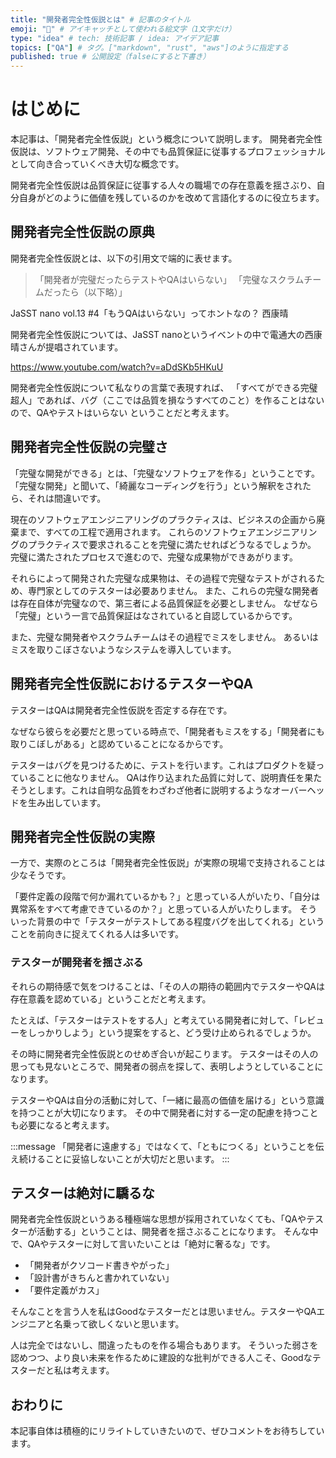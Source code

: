 ```yaml
---
title: "開発者完全性仮説とは" # 記事のタイトル
emoji: "💯" # アイキャッチとして使われる絵文字（1文字だけ）
type: "idea" # tech: 技術記事 / idea: アイデア記事
topics: ["QA"] # タグ。["markdown", "rust", "aws"]のように指定する
published: true # 公開設定（falseにすると下書き）
---
```

# はじめに

本記事は、「開発者完全性仮説」という概念について説明します。
開発者完全性仮説は、ソフトウェア開発、その中でも品質保証に従事するプロフェッショナルとして向き合っていくべき大切な概念です。

開発者完全性仮説は品質保証に従事する人々の職場での存在意義を揺さぶり、自分自身がどのように価値を残しているのかを改めて言語化するのに役立ちます。

## 開発者完全性仮説の原典

開発者完全性仮説とは、以下の引用文で端的に表せます。

> 「開発者が完璧だったらテストやQAはいらない」
> 「完璧なスクラムチームだったら（以下略）」

JaSST nano vol.13 #4「もうQAはいらない」ってホントなの？ 
西康晴

開発者完全性仮説については、JaSST nanoというイベントの中で電通大の西康晴さんが提唱されています。

https://www.youtube.com/watch?v=aDdSKb5HKuU

開発者完全性仮説について私なりの言葉で表現すれば、
「すべてができる完璧超人」であれば、バグ（ここでは品質を損なうすべてのこと）を作ることはないので、QAやテストはいらない
ということだと考えます。

## 開発者完全性仮説の完璧さ

「完璧な開発ができる」とは、「完璧なソフトウェアを作る」ということです。
「完璧な開発」と聞いて、「綺麗なコーディングを行う」という解釈をされたら、それは間違いです。

現在のソフトウェアエンジニアリングのプラクティスは、ビジネスの企画から廃棄まで、すべての工程で適用されます。
これらのソフトウェアエンジニアリングのプラクティスで要求されることを完璧に満たせればどうなるでしょうか。
完璧に満たされたプロセスで進むので、完璧な成果物ができあがります。

それらによって開発された完璧な成果物は、その過程で完璧なテストがされるため、専門家としてのテスターは必要ありません。
また、これらの完璧な開発者は存在自体が完璧なので、第三者による品質保証を必要としません。
なぜなら「完璧」という一言で品質保証はなされていると自認しているからです。

また、完璧な開発者やスクラムチームはその過程でミスをしません。
あるいはミスを取りこぼさないようなシステムを導入しています。

## 開発者完全性仮説におけるテスターやQA

テスターはQAは開発者完全性仮説を否定する存在です。

なぜなら彼らを必要だと思っている時点で、「開発者もミスをする」「開発者にも取りこぼしがある」と認めていることになるからです。

テスターはバグを見つけるために、テストを行います。これはプロダクトを疑っていることに他なりません。
QAは作り込まれた品質に対して、説明責任を果たそうとします。これは自明な品質をわざわざ他者に説明するようなオーバーヘッドを生み出しています。

## 開発者完全性仮説の実際

一方で、実際のところは「開発者完全性仮説」が実際の現場で支持されることは少なそうです。

「要件定義の段階で何か漏れているかも？」と思っている人がいたり、「自分は異常系をすべて考慮できているのか？」と思っている人がいたりします。
そういった背景の中で「テスターがテストしてある程度バグを出してくれる」ということを前向きに捉えてくれる人は多いです。

### テスターが開発者を揺さぶる

それらの期待感で気をつけることは、「その人の期待の範囲内でテスターやQAは存在意義を認めている」ということだと考えます。

たとえば、「テスターはテストをする人」と考えている開発者に対して、「レビューをしっかりしよう」という提案をすると、どう受け止められるでしょうか。

その時に開発者完全性仮説とのせめぎ合いが起こります。
テスターはその人の思っても見ないところで、開発者の弱点を探して、表明しようとしていることになります。

テスターやQAは自分の活動に対して、「一緒に最高の価値を届ける」という意識を持つことが大切になります。
その中で開発者に対する一定の配慮を持つことも必要になると考えます。

:::message
「開発者に遠慮する」ではなくて、「ともにつくる」ということを伝え続けることに妥協しないことが大切だと思います。
:::

## テスターは絶対に驕るな

開発者完全性仮説というある種極端な思想が採用されていなくても、「QAやテスターが活動する」ということは、開発者を揺さぶることになります。
そんな中で、QAやテスターに対して言いたいことは「絶対に奢るな」です。

- 「開発者がクソコード書きやがった」
- 「設計書がきちんと書かれていない」
- 「要件定義がカス」

そんなことを言う人を私はGoodなテスターだとは思いません。テスターやQAエンジニアと名乗って欲しくないと思います。

人は完全ではないし、間違ったものを作る場合もあります。
そういった弱さを認めつつ、より良い未来を作るために建設的な批判ができる人こそ、Goodなテスターだと私は考えます。

## おわりに

本記事自体は積極的にリライトしていきたいので、ぜひコメントをお待ちしています。